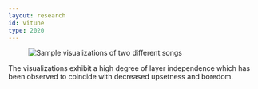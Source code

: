 ```yaml
---
layout: research
id: vitune
type: 2020
---
```


<div class="research-banner">
    <figure class="research-hero">
        <img class="research-figure" src="../../assets/png/vitune-banner.png" alt="Sample visualizations of two different songs">
    </figure>
    <p class="research-figure-caption">The visualizations exhibit a high degree of layer independence which has been observed to coincide with decreased upsetness and boredom.</p>
</div> 